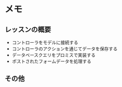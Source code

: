 # メモ

## レッスンの概要

- コントローラをモデルに接続する
- コントローラのアクションを通じてデータを保存する
- データベースクエリをプロミスで実装する
- ポストされたフォームデータを処理する

## その他
